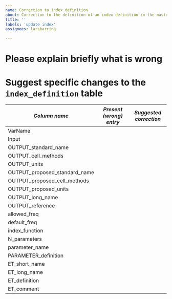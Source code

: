 ```yaml
---
name: Correction to index definition
about: Correction to the definition of an index definition in the master_table.xlsx
title: ''
labels: 'update index'
assignees: larsbarring

---
```


# Please explain briefly what is wrong
<!--
This is not necessary if it is obvious from the table entries below.
-->


# Suggest specific changes to the `index_definition` table
<!--
If possible, please tell what specific changes are needed to the index definition table by filling in the relevant table entries below.

Write the table entries in the empty space between the `|   |` and check that it looks right by pressing the `Preview` button above. If necessary use the `Write` button to toggle back to make changes/additions.
-->
 
| *Column name* | *Present (wrong) entry* | *Suggested correction* |
| ------ | ------ | ------ |
| VarName |  |  |
| Input |  |  |
| OUTPUT_standard_name|  |  |
| OUTPUT_cell_methods |  |  |
| OUTPUT_units |  |  |
| OUTPUT_proposed_standard_name |  |  |
| OUTPUT_proposed_cell_methods |  |  |
| OUTPUT_proposed_units |  |  |
| OUTPUT_long_name |  |  |
| OUTPUT_reference |  |  |
| allowed_freq |  |  |
| default_freq |  |  |
| index_function |  |  |
| N_parameters |  |  |
| parameter_name |  |  |
| PARAMETER_definition |  |  |
| ET_short_name |  |  |
| ET_long_name |  |  |
| ET_definition |  |  |
| ET_comment |  |  |

